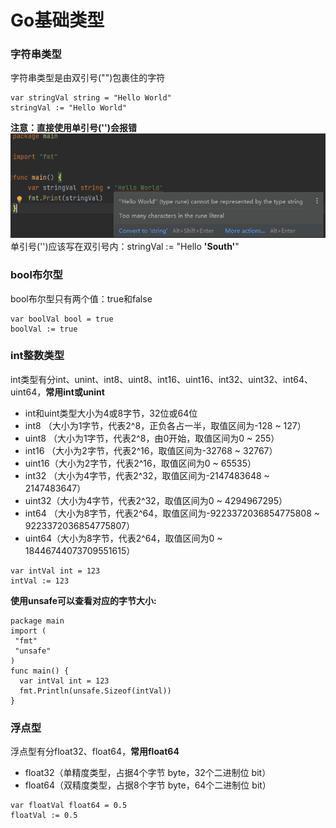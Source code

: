 # Go基础类型
### 字符串类型
字符串类型是由双引号("")包裹住的字符
```
var stringVal string = "Hello World"
stringVal := "Hello World"
```
**注意：直接使用单引号('')会报错**
<img src="./images/go_string_error.jpg">
单引号('')应该写在双引号内：stringVal := "Hello **'South'**"

### bool布尔型
bool布尔型只有两个值：true和false
```
var boolVal bool = true
boolVal := true
```

### int整数类型
int类型有分int、unint、int8、uint8、int16、uint16、int32、uint32、int64、uint64，**常用int或unint**
* int和uint类型大小为4或8字节，32位或64位
* int8  （大小为1字节，代表2^8，正负各占一半，取值区间为-128 ~ 127）
* uint8 （大小为1字节，代表2^8，由0开始，取值区间为0 ~ 255）
* int16 （大小为2字节，代表2^16，取值区间为-32768 ~ 32767）
* uint16（大小为2字节，代表2^16，取值区间为0 ~ 65535）
* int32 （大小为4字节，代表2^32，取值区间为-2147483648 ~ 2147483647）
* uint32（大小为4字节，代表2^32，取值区间为0 ~ 4294967295）
* int64 （大小为8字节，代表2^64，取值区间为-9223372036854775808 ~ 9223372036854775807）
* uint64（大小为8字节，代表2^64，取值区间为0 ~ 18446744073709551615）
```
var intVal int = 123
intVal := 123
```
**使用unsafe可以查看对应的字节大小:**
```
package main 
import (
 "fmt"
 "unsafe"
) 
func main() {
  var intVal int = 123
  fmt.Println(unsafe.Sizeof(intVal))
}
```

### 浮点型
浮点型有分float32、float64，**常用float64**
* float32（单精度类型，占据4个字节 byte，32个二进制位 bit）
* float64（双精度类型，占据8个字节 byte，64个二进制位 bit）
```
var floatVal float64 = 0.5
floatVal := 0.5
```
